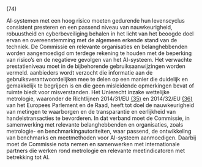 (74)

AI-systemen met een hoog risico moeten gedurende hun levenscyclus consistent presteren en een passend niveau van nauwkeurigheid, robuustheid en cyberbeveiliging behalen in het licht van het beoogde doel ervan en overeenstemming met de algemeen erkende stand van de techniek. De Commissie en relevante organisaties en belanghebbenden worden aangemoedigd om terdege rekening te houden met de beperking van risico’s en de negatieve gevolgen van het AI-systeem. Het verwachte prestatieniveau moet in de bijbehorende gebruiksaanwijzingen worden vermeld. aanbieders wordt verzocht die informatie aan de gebruiksverantwoordelijken mee te delen op een manier die duidelijk en gemakkelijk te begrijpen is en die geen misleidende opmerkingen bevat of ruimte biedt voor misverstanden. Het Unierecht inzake wettelijke metrologie, waaronder de Richtlijnen 2014/31/EU [(35)](#ntr35-L_202401689NL.000101-E0035) en 2014/32/EU [(36)](#ntr36-L_202401689NL.000101-E0036) van het Europees Parlement en de Raad, heeft tot doel de nauwkeurigheid van metingen te waarborgen en de transparantie en eerlijkheid van handelstransacties te bevorderen. In dat verband moet de Commissie, in samenwerking met relevante belanghebbenden en organisaties, zoals metrologie- en benchmarkingautoriteiten, waar passend, de ontwikkeling van benchmarks en meetmethoden voor AI-systeem aanmoedigen. Daarbij moet de Commissie nota nemen en samenwerken met internationale partners die werken rond metrologie en relevante meetindicatoren met betrekking tot AI.
